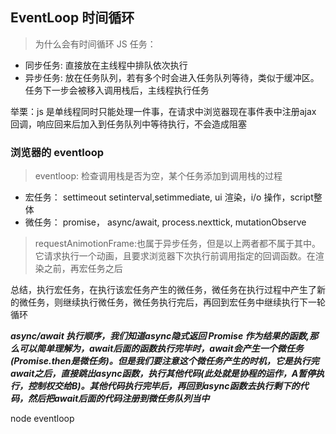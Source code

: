 ## EventLoop 时间循环
> 为什么会有时间循环
JS 任务：

* 同步任务: 直接放在主线程中排队依次执行
* 异步任务: 放在任务队列，若有多个时会进入任务队列等待，类似于缓冲区。任务下一步会被移入调用栈后，主线程执行任务

举栗：js 是单线程同时只能处理一件事，在请求中浏览器现在事件表中注册ajax 回调，响应回来后加入到任务队列中等待执行，不会造成阻塞

### 浏览器的 eventloop

> eventloop: 检查调用栈是否为空，某个任务添加到调用栈的过程

* 宏任务： settimeout setinterval,setimmediate, ui 渲染，i/o 操作，script整体
* 微任务： promise， async/await, process.nexttick, mutationObserve

> requestAnimotionFrame:也属于异步任务，但是以上两者都不属于其中。它请求执行一个动画，且要求浏览器下次执行前调用指定的回调函数。在渲染之前，再宏任务之后

总结，执行宏任务，在执行该宏任务产生的微任务，微任务在执行过程中产生了新的微任务，则继续执行微任务，微任务执行完后，再回到宏任务中继续执行下一轮循环

***async/await 执行顺序，我们知道async隐式返回 Promise 作为结果的函数,那么可以简单理解为，await后面的函数执行完毕时，await会产生一个微任务(Promise.then是微任务)。但是我们要注意这个微任务产生的时机，它是执行完await之后，直接跳出async函数，执行其他代码(此处就是协程的运作，A暂停执行，控制权交给B)。其他代码执行完毕后，再回到async函数去执行剩下的代码，然后把await后面的代码注册到微任务队列当中***

node eventloop